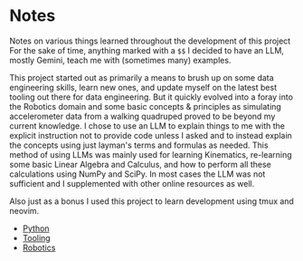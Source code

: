 # Notes

Notes on various things learned throughout the development of this project
For the sake of time, anything marked with a `$$` I decided to have an LLM,
mostly Gemini, teach me with (sometimes many) examples.

This project started out as primarily a means to brush up on some data
engineering skills, learn new ones, and update myself on the latest
best tooling out there for data engineering. But it quickly evolved into
a foray into the Robotics domain and some basic concepts & principles
as simulating accelerometer data from a walking quadruped proved to be
beyond my current knowledge. I chose to use an
LLM to explain things to me with the explicit instruction not to provide
code unless I asked and to instead explain the concepts using just layman's
terms and formulas as needed. This method of using LLMs
was mainly used for learning Kinematics, re-learning some basic Linear Algebra
and Calculus, and how to perform all these calculations using NumPy and SciPy.
In most cases the LLM was not sufficient and I supplemented with other online
resources as well.

Also just as a bonus I used this project to learn development using tmux and neovim.

- [Python](./python.md)
- [Tooling](./tooling.md)
- [Robotics](./robotics.md)
